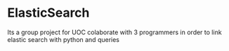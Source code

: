 # ElasticSearch
Its a group project for UOC colaborate with 3 programmers in order to link elastic search with python and queries
